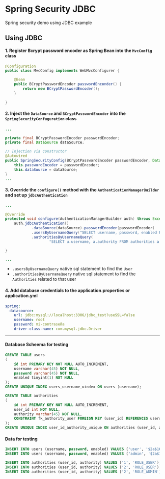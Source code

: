 # Spring Security JDBC
Spring security demo using JDBC example

## Using JDBC
#### 1. Register Bcrypt password encoder as Spring Bean into the `MvcConfig` class 
````java
@Configuration
public class MvcConfig implements WebMvcConfigurer {

    @Bean
    public BCryptPasswordEncoder passwordEnconder() {
        return new BCryptPasswordEncoder();
    }
    
}
````

#### 2. Inject the `DataSource` and `BCryptPasswordEncoder` into the `SpringSecurityConfuguration`  class
````java
...

private final BCryptPasswordEncoder passwordEncoder;
private final DataSource dataSource;

// Injection via constructor
@Autowired
public SpringSecurityConfig(BCryptPasswordEncoder passwordEncoder, DataSource dataSource) {
    this.passwordEncoder = passwordEncoder;
    this.dataSource = dataSource;
}
...

````

#### 3. Override the `configure()` method with the `AuthenticationManagerBuilder` and set up `jdbcAuthentication`
````java
...

@Override
protected void configure(AuthenticationManagerBuilder auth) throws Exception {
    auth.jdbcAuthentication()
            .dataSource(dataSource).passwordEncoder(passwordEncoder)
            .usersByUsernameQuery("SELECT username, password, enabled FROM users WHERE username = ?")
            .authoritiesByUsernameQuery(
                    "SELECT u.username, a.authority FROM authorities a INNER JOIN users u ON (a.user_id = u.id) WHERE u.username = ?");

}

...
````
* `.usersByUsernameQuery` native sql statement to find the `User`
* `.authoritiesByUsernameQuery` native sql statement to find the `Authorities` related to that user

#### 4. Add database credentials to the application.properties or application.yml
````yaml
spring:
  datasource:
    url: jdbc:mysql://localhost:3306/jdbc_test?useSSL=false
    username: root
    password: mi-contraseña
    driver-class-name: com.mysql.jdbc.Driver
````
---
#### Database Scheema for testing
````sql
CREATE TABLE users
(
    id int PRIMARY KEY NOT NULL AUTO_INCREMENT,
    username varchar(45) NOT NULL,
    password varchar(45) NOT NULL,
    enabled tinyint(1) NOT NULL
);
CREATE UNIQUE INDEX users_username_uindex ON users (username);

CREATE TABLE authorities
(
    id int PRIMARY KEY NOT NULL AUTO_INCREMENT,
    user_id int NOT NULL,
    authority varchar(45) NOT NULL,
    CONSTRAINT fk_authority_user FOREIGN KEY (user_id) REFERENCES users (id) ON DELETE CASCADE ON UPDATE CASCADE
);
CREATE UNIQUE INDEX user_id_authority_unique ON authorities (user_id, authority);
````

#### Data for testing
````sql
INSERT INTO users (username, password, enabled) VALUES ('user', '$2a$10$UjkBbFTTLtrVrPWKm4AmjufiyGGGprc04nxghBeWmWyP1o25lA.ka', 1);
INSERT INTO users (username, password, enabled) VALUES ('admin', '$2a$10$U.kxzZsFe3.1Uw3qgVicXek9X8HeyRbVGMRsG3VeuoGWRXyV2zHF2', 1);

INSERT INTO authorities (user_id, authority) VALUES ('1', 'ROLE_USER');
INSERT INTO authorities (user_id, authority) VALUES ('2', 'ROLE_USER');
INSERT INTO authorities (user_id, authority) VALUES ('2', 'ROLE_ADMIN');
````